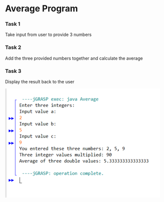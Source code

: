 # Average Program

### Task 1

Take input from user to provide 3 numbers

### Task 2

Add the three provided numbers together and calculate the average

### Task 3

Display the result back to the user

![What is this](Average1.png)
